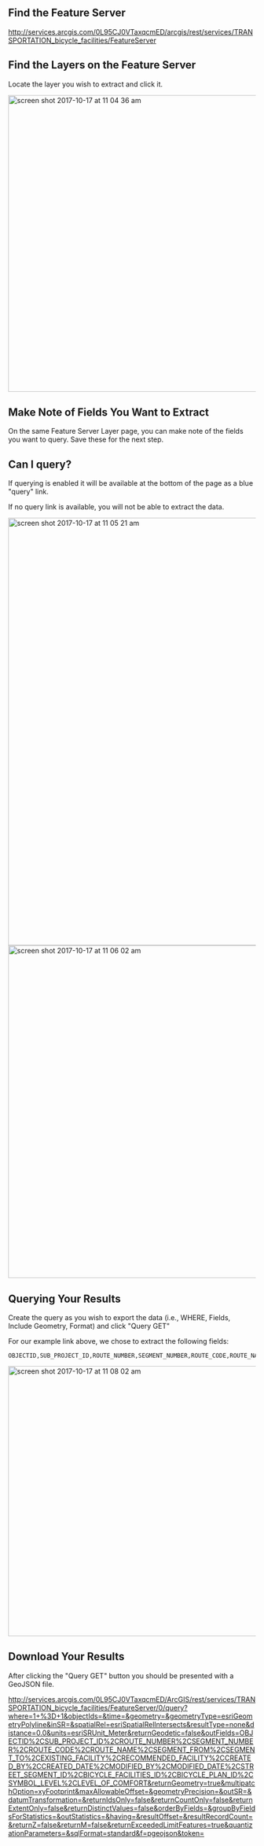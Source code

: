 ## Find the Feature Server
http://services.arcgis.com/0L95CJ0VTaxqcmED/arcgis/rest/services/TRANSPORTATION_bicycle_facilities/FeatureServer

## Find the Layers on the Feature Server
Locate the layer you wish to extract and click it.

<img width="603" alt="screen shot 2017-10-17 at 11 04 36 am" src="https://user-images.githubusercontent.com/569351/31672594-036d4bfe-b32b-11e7-82be-f6f256ba1946.png">

## Make Note of Fields You Want to Extract
On the same Feature Server Layer page, you can make note of the fields you want to query. Save these for the next step.

## Can I query?
If querying is enabled it will be available at the bottom of the page as a blue "query" link.

If no query link is available, you will not be able to extract the data.

<img width="869" alt="screen shot 2017-10-17 at 11 05 21 am" src="https://user-images.githubusercontent.com/569351/31672657-28a4b7f4-b32b-11e7-96fc-99ed5a526ba9.png">

<img width="676" alt="screen shot 2017-10-17 at 11 06 02 am" src="https://user-images.githubusercontent.com/569351/31672671-312f1b76-b32b-11e7-96b4-02214ed4e934.png">

## Querying Your Results
Create the query as you wish to export the data (i.e., WHERE, Fields, Include Geometry, Format) and click "Query GET"

For our example link above, we chose to extract the following fields:

```
OBJECTID,SUB_PROJECT_ID,ROUTE_NUMBER,SEGMENT_NUMBER,ROUTE_CODE,ROUTE_NAME,SEGMENT_FROM,SEGMENT_TO,EXISTING_FACILITY,RECOMMENDED_FACILITY,CREATED_BY,CREATED_DATE,MODIFIED_BY,MODIFIED_DATE,STREET_SEGMENT_ID,BICYCLE_FACILITIES_ID,BICYCLE_PLAN_ID,SYMBOL_LEVEL,LEVEL_OF_COMFORT
```

<img width="549" alt="screen shot 2017-10-17 at 11 08 02 am" src="https://user-images.githubusercontent.com/569351/31672820-8927c63e-b32b-11e7-9142-2a0f3b29ad3b.png">

## Download Your Results
After clicking the "Query GET" button you should be presented with a GeoJSON file.

http://services.arcgis.com/0L95CJ0VTaxqcmED/ArcGIS/rest/services/TRANSPORTATION_bicycle_facilities/FeatureServer/0/query?where=1+%3D+1&objectIds=&time=&geometry=&geometryType=esriGeometryPolyline&inSR=&spatialRel=esriSpatialRelIntersects&resultType=none&distance=0.0&units=esriSRUnit_Meter&returnGeodetic=false&outFields=OBJECTID%2CSUB_PROJECT_ID%2CROUTE_NUMBER%2CSEGMENT_NUMBER%2CROUTE_CODE%2CROUTE_NAME%2CSEGMENT_FROM%2CSEGMENT_TO%2CEXISTING_FACILITY%2CRECOMMENDED_FACILITY%2CCREATED_BY%2CCREATED_DATE%2CMODIFIED_BY%2CMODIFIED_DATE%2CSTREET_SEGMENT_ID%2CBICYCLE_FACILITIES_ID%2CBICYCLE_PLAN_ID%2CSYMBOL_LEVEL%2CLEVEL_OF_COMFORT&returnGeometry=true&multipatchOption=xyFootprint&maxAllowableOffset=&geometryPrecision=&outSR=&datumTransformation=&returnIdsOnly=false&returnCountOnly=false&returnExtentOnly=false&returnDistinctValues=false&orderByFields=&groupByFieldsForStatistics=&outStatistics=&having=&resultOffset=&resultRecordCount=&returnZ=false&returnM=false&returnExceededLimitFeatures=true&quantizationParameters=&sqlFormat=standard&f=pgeojson&token=
